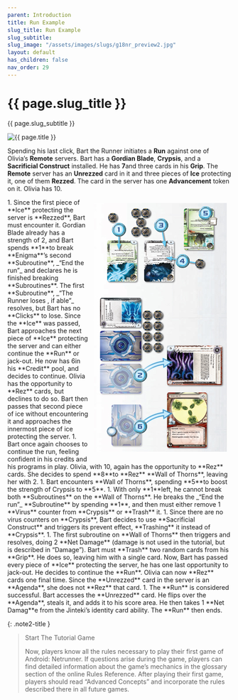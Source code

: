 ```yaml
---
parent: Introduction
title: Run Example
slug_title: Run Example
slug_subtitle:
slug_image: "/assets/images/slugs/g18nr_preview2.jpg"
layout: default
has_children: false
nav_order: 29
---
```

<div class="slug">
    <div class="title-container">
        <h1 class="page-slug_title">{{ page.slug_title }}</h1>
        <p class="page-slug_subtitle">{{ page.slug_subtitle }}</p>
    </div>
    <div class="image-container faded-left">
        <img src="{{ page.slug_image | relative_url }}" alt="{{ page.title }}" />
    </div>
</div>

Spending his last click, <span class="red-font-b"><span class="red-font-b">Bart</span></span> the Runner initiates a **Run** against one of <span class="blue-font-b">Olivia’s</span> **Remote** servers. <span class="red-font-b"><span class="red-font-b">Bart</span></span> has a **Gordian Blade**, **Crypsis**, and a **Sacrificial Construct** installed. He has<span class="red-font"> **7**</span><span class="nic-red credit"></span>and three cards in his **Grip**. The **Remote** server has an **Unrezzed** card in it and three pieces of **Ice** protecting it, one of them **Rezzed**. The card in the server has one **Advancement** token on it. <span class="blue-font-b">Olivia</span> has<span class="blue-font-b"> 10</span><span class="nic credit"></span>.

<div style="float: right; margin: 10px;">
    <img src="/assets/images/introduction/runners_turn/run-example.jpg" alt="Image" />
</div>
1. Since the first piece of **Ice** protecting the server is **Rezzed**, <span class="red-font-b"><span class="red-font-b">Bart</span></span> must encounter it. Gordian Blade already has a strength of 2, and <span class="red-font-b"><span class="red-font-b">Bart</span></span> spends<span class="red-font"> **1**</span><span class="nic-red credit"></span>to break **Enigma**’s second **Subroutine**, _“End the run”_ and declares he is finished breaking **Subroutines**. The first **Subroutine**, _“The Runner loses <span class="nic-red click"></span>, if able”_ resolves, but <span class="red-font-b">Bart</span> has no **Clicks** to lose. Since the **Ice** was passed, <span class="red-font-b">Bart</span> approaches the next piece of **Ice** protecting the server and can either continue the **Run** or jack-out. He now has<span class="red-font-b"> 6</span><span class="nic-red credit"></span>in his **Credit** pool, and decides to continue. <span class="blue-font-b">Olivia</span> has the opportunity to **Rez** cards, but declines to do so. <span class="red-font-b">Bart</span> then passes that second piece of ice without encountering it and approaches the innermost piece of ice protecting the server.
1. <span class="red-font-b">Bart</span> once again chooses to continue the run, feeling confident in his credits and his programs in play. <span class="blue-font-b">Olivia</span>, with<span class="blue-font-b"> 10</span><span class="nic credit"></span>, again has the opportunity to **Rez** cards. She decides to spend<span class="blue-font-b"> **8**</span><span class="nic credit"></span>to **Rez** **Wall of Thorns**, leaving her with<span class="blue-font-b"> 2</span><span class="nic credit"></span>.
1. <span class="red-font-b">Bart</span> encounters **Wall of Thorns**, spending<span class="red-font"> **5**</span><span class="nic-red credit"></span>to boost the strength of Crypsis to **5**.
1. With only<span class="red-font"> **1**</span><span class="nic-red credit"></span>left, he cannot break both **Subroutines** on the **Wall of Thorns**. He breaks the _“End the run”_ **Subroutine** by spending<span class="red-font"> **1**</span><span class="nic-red credit"></span>, and then must either remove 1 **Virus** counter from **Crypsis** or **Trash** it. 
1. Since there are no virus counters on **Crypsis**, <span class="red-font-b">Bart</span> decides to use **Sacrificial Construct** and triggers its prevent effect, **Trashing** it instead of **Crypsis**.
1. The first subroutine on **Wall of Thorns** then triggers and resolves, doing 2 **Net Damage** (damage is not used in the tutorial, but is described in “Damage”). <span class="red-font-b">Bart</span> must **Trash** two random cards from his **Grip**. He does so, leaving him with a single card. Now, <span class="red-font-b">Bart</span> has passed every piece of **Ice** protecting the server, he has one last opportunity to jack-out. He decides to continue the **Run**. <span class="blue-font-b">Olivia</span> can now **Rez** cards one final time. Since the **Unrezzed** card in the server is an **Agenda**, she does not **Rez** that card.
1. The **Run** is considered successful. <span class="red-font-b">Bart</span> accesses the **Unrezzed** card. He flips over the **Agenda**, steals it, and adds it to his score area. He then takes 1 **Net Damag**e from the Jinteki’s identity card ability. The **Run** then ends.

{: .note2-title }
> Start The Tutorial Game
>
> Now, players know all the rules necessary to play their first game of Android: Netrunner. If questions arise during the game, players can find detailed information about the game’s mechanics in the glossary section of the online Rules Reference. After playing their first game, players should read “Advanced Concepts” and incorporate the rules described there in all future games.
